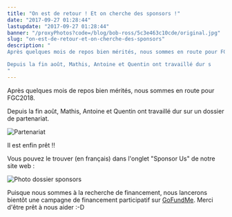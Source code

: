 ```yaml
---
title: "On est de retour ! Et on cherche des sponsors !"
date: "2017-09-27 01:28:44"
lastupdate: "2017-09-27 01:28:44"
banner: "/proxyPhotos?code=/blog/bob-ross/5c3e463c10cde/original.jpg"
slug: "on-est-de-retour-et-on-cherche-des-sponsors"
description: " 
Après quelques mois de repos bien mérités, nous sommes en route pour FGC2018.

Depuis la fin août, Mathis, Antoine et Quentin ont travaillé dur s
"
---
```

Après quelques mois de repos bien mérités, nous sommes en route pour FGC2018.

Depuis la fin août, Mathis, Antoine et Quentin ont travaillé dur sur un dossier de partenariat.

![Partenariat](/proxyPhotos?code=/blog/bob-ross/5c3e463c10cde/50.jpg "Partenariat")

Il est enfin prêt !!

Vous pouvez le trouver (en français) dans l'onglet "Sponsor Us" de notre site web :

![Photo dossier sponsors](/proxyPhotos?code=/blog/bob-ross/5c3e463cbfc3e/50.jpg "Photo dossier sponsors")

Puisque nous sommes à la recherche de financement, nous lancerons bientôt une campagne de financement participatif sur <a href="https://fr.gofundme.com/">GoFundMe</a>. Merci d'être prêt à nous aider :-D
    